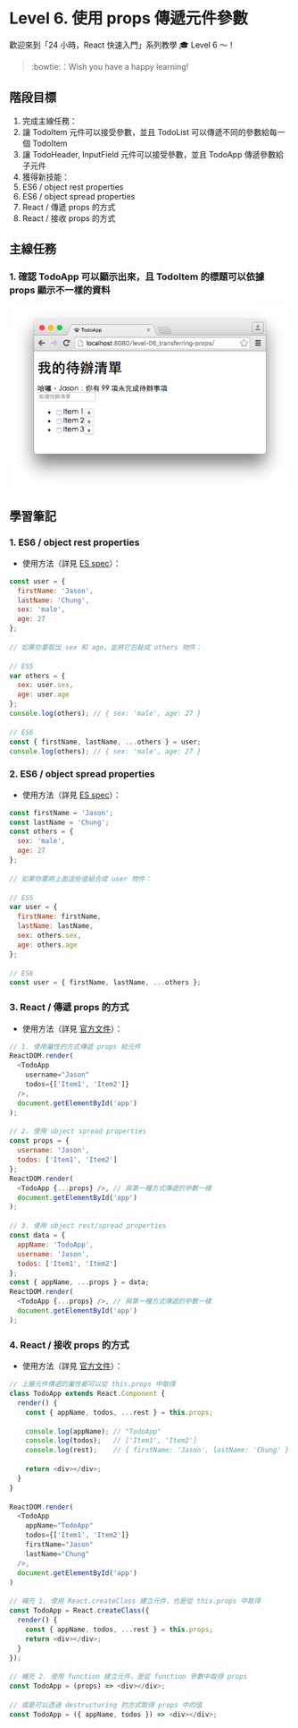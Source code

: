 # Level 6. 使用 props 傳遞元件參數

歡迎來到「24 小時，React 快速入門」系列教學 :mortar_board: Level 6 ～！
> :bowtie:：Wish you have a happy learning!


## 階段目標

1. 完成主線任務：
  1. 讓 TodoItem 元件可以接受參數，並且 TodoList 可以傳遞不同的參數給每一個 TodoItem
  2. 讓 TodoHeader, InputField 元件可以接受參數，並且 TodoApp 傳遞參數給子元件
2. 獲得新技能：
  1. ES6 / object rest properties
  2. ES6 / object spread properties
  3. React / 傳遞 props 的方式
  4. React / 接收 props 的方式

## 主線任務

### 1. 確認 TodoApp 可以顯示出來，且 TodoItem 的標題可以依據 props 顯示不一樣的資料

![DEMO](../assets/level-06_demo.png)

## 學習筆記

### 1. ES6 / object rest properties

- 使用方法（詳見 [ES spec](https://github.com/sebmarkbage/ecmascript-rest-spread)）：

```js
const user = {
  firstName: 'Jason',
  lastName: 'Chung',
  sex: 'male',
  age: 27
};

// 如果你要取出 sex 和 age，並將它包裝成 others 物件：

// ES5
var others = {
  sex: user.sex,
  age: user.age
};
console.log(others); // { sex: 'male', age: 27 }

// ES6
const { firstName, lastName, ...others } = user;
console.log(others); // { sex: 'male', age: 27 }
```

### 2. ES6 / object spread properties

- 使用方法（詳見 [ES spec](https://github.com/sebmarkbage/ecmascript-rest-spread)）：

```js
const firstName = 'Jason';
const lastName = 'Chung';
const others = {
  sex: 'male',
  age: 27
};

// 如果你要將上面這些值組合成 user 物件：

// ES5
var user = {
  firstName: firstName,
  lastName: lastName,
  sex: others.sex,
  age: others.age
};

// ES6
const user = { firstName, lastName, ...others };
```

### 3. React / 傳遞 props 的方式

- 使用方法（詳見 [官方文件](https://facebook.github.io/react/docs/transferring-props.html)）：

```js
// 1. 使用屬性的方式傳遞 props 給元件
ReactDOM.render(
  <TodoApp
    username="Jason"
    todos={['Item1', 'Item2']}
  />,
  document.getElementById('app')
);

// 2. 使用 object spread properties
const props = {
  username: 'Jason',
  todos: ['Item1', 'Item2']
};
ReactDOM.render(
  <TodoApp {...props} />, // 與第一種方式傳遞的參數一樣
  document.getElementById('app')
);

// 3. 使用 object rest/spread properties
const data = {
  appName: 'TodoApp',
  username: 'Jason',
  todos: ['Item1', 'Item2']
};
const { appName, ...props } = data;
ReactDOM.render(
  <TodoApp {...props} />, // 與第一種方式傳遞的參數一樣
  document.getElementById('app')
);
```

### 4. React / 接收 props 的方式

- 使用方法（詳見 [官方文件](https://facebook.github.io/react/docs/transferring-props.html)）：

```js
// 上層元件傳遞的屬性都可以從 this.props 中取得
class TodoApp extends React.Component {
  render() {
    const { appName, todos, ...rest } = this.props;

    console.log(appName); // "TodoApp"
    console.log(todos);   // ['Item1', 'Item2']
    console.log(rest);    // { firstName: 'Jason', lastName: 'Chung' }

    return <div></div>;
  }
}

ReactDOM.render(
  <TodoApp
    appName="TodoApp"
    todos={['Item1', 'Item2']}
    firstName="Jason"
    lastName="Chung"
  />,
  document.getElementById('app')
)

// 補充 1. 使用 React.createClass 建立元件，也是從 this.props 中取得
const TodoApp = React.createClass({
  render() {
    const { appName, todos, ...rest } = this.props;
    return <div></div>;
  }
});

// 補充 2. 使用 function 建立元件，是從 function 參數中取得 props
const TodoApp = (props) => <div></div>;

// 或是可以透過 destructuring 的方式取得 props 中的值
const TodoApp = ({ appName, todos }) => <div></div>;
```
